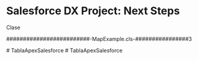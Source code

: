 # Salesforce DX Project: Next Steps

Clase

#########################-MapExample.cls-################3

 #   T a b l a A p e x S a l e s f o r c e 
 
 #   T a b l a A p e x S a l e s f o r c e 
 
 
